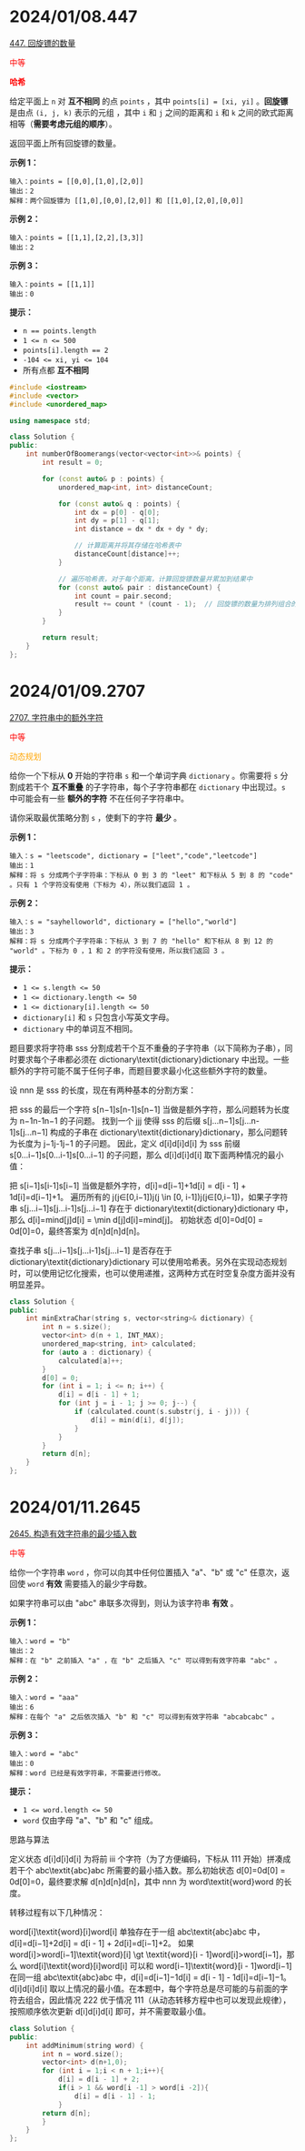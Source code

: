 # 2024/01/08.447

[447. 回旋镖的数量](https://leetcode.cn/problems/number-of-boomerangs/)

<font color='red'>中等</font>

<font color='red'>**哈希**</font>

给定平面上 `n` 对 **互不相同** 的点 `points` ，其中 `points[i] = [xi, yi]` 。**回旋镖** 是由点 `(i, j, k)` 表示的元组 ，其中 `i` 和 `j` 之间的距离和 `i` 和 `k` 之间的欧式距离相等（**需要考虑元组的顺序**）。

返回平面上所有回旋镖的数量。

**示例 1：**

```
输入：points = [[0,0],[1,0],[2,0]]
输出：2
解释：两个回旋镖为 [[1,0],[0,0],[2,0]] 和 [[1,0],[2,0],[0,0]]
```

**示例 2：**

```
输入：points = [[1,1],[2,2],[3,3]]
输出：2
```

**示例 3：**

```
输入：points = [[1,1]]
输出：0
```

 

**提示：**

- `n == points.length`
- `1 <= n <= 500`
- `points[i].length == 2`
- `-104 <= xi, yi <= 104`
- 所有点都 **互不相同**

```cpp
#include <iostream>
#include <vector>
#include <unordered_map>

using namespace std;

class Solution {
public:
    int numberOfBoomerangs(vector<vector<int>>& points) {
        int result = 0;

        for (const auto& p : points) {
            unordered_map<int, int> distanceCount;

            for (const auto& q : points) {
                int dx = p[0] - q[0];
                int dy = p[1] - q[1];
                int distance = dx * dx + dy * dy;

                // 计算距离并将其存储在哈希表中
                distanceCount[distance]++;
            }

            // 遍历哈希表，对于每个距离，计算回旋镖数量并累加到结果中
            for (const auto& pair : distanceCount) {
                int count = pair.second;
                result += count * (count - 1);  // 回旋镖的数量为排列组合的数量，即C(n,2)
            }
        }

        return result;
    }
};
```

# 2024/01/09.2707

[2707. 字符串中的额外字符](https://leetcode.cn/problems/extra-characters-in-a-string/)

<font color='red'>中等</font>

<font color='orange'>动态规划</font>

给你一个下标从 **0** 开始的字符串 `s` 和一个单词字典 `dictionary` 。你需要将 `s` 分割成若干个 **互不重叠** 的子字符串，每个子字符串都在 `dictionary` 中出现过。`s` 中可能会有一些 **额外的字符** 不在任何子字符串中。

请你采取最优策略分割 `s` ，使剩下的字符 **最少** 。



**示例 1：**

```
输入：s = "leetscode", dictionary = ["leet","code","leetcode"]
输出：1
解释：将 s 分成两个子字符串：下标从 0 到 3 的 "leet" 和下标从 5 到 8 的 "code" 。只有 1 个字符没有使用（下标为 4），所以我们返回 1 。
```

**示例 2：**

```
输入：s = "sayhelloworld", dictionary = ["hello","world"]
输出：3
解释：将 s 分成两个子字符串：下标从 3 到 7 的 "hello" 和下标从 8 到 12 的 "world" 。下标为 0 ，1 和 2 的字符没有使用，所以我们返回 3 。
```



**提示：**

- `1 <= s.length <= 50`
- `1 <= dictionary.length <= 50`
- `1 <= dictionary[i].length <= 50`
- `dictionary[i]` 和 `s` 只包含小写英文字母。
- `dictionary` 中的单词互不相同。 

题目要求将字符串 sss 分割成若干个互不重叠的子字符串（以下简称为子串），同时要求每个子串都必须在 dictionary\textit{dictionary}dictionary 中出现。一些额外的字符可能不属于任何子串，而题目要求最小化这些额外字符的数量。

设 nnn 是 sss 的长度，现在有两种基本的分割方案：

把 sss 的最后一个字符 s[n−1]s[n-1]s[n−1] 当做是额外字符，那么问题转为长度为 n−1n-1n−1 的子问题。
找到一个 jjj 使得 sss 的后缀 s[j...n−1]s[j...n-1]s[j...n−1] 构成的子串在 dictionary\textit{dictionary}dictionary，那么问题转为长度为 j−1j-1j−1 的子问题。
因此，定义 d[i]d[i]d[i] 为 sss 前缀 s[0...i−1]s[0...i-1]s[0...i−1] 的子问题，那么 d[i]d[i]d[i] 取下面两种情况的最小值：

把 s[i−1]s[i-1]s[i−1] 当做是额外字符，d[i]=d[i−1]+1d[i] = d[i - 1] + 1d[i]=d[i−1]+1。
遍历所有的 j(j∈[0,i−1])j(j \in [0, i-1])j(j∈[0,i−1])，如果子字符串 s[j...i−1]s[j...i-1]s[j...i−1] 存在于 dictionary\textit{dictionary}dictionary 中，那么 d[i]=min⁡d[j]d[i] = \min d[j]d[i]=mind[j]。
初始状态 d[0]=0d[0] = 0d[0]=0，最终答案为 d[n]d[n]d[n]。

查找子串 s[j...i−1]s[j...i-1]s[j...i−1] 是否存在于 dictionary\textit{dictionary}dictionary 可以使用哈希表。另外在实现动态规划时，可以使用记忆化搜索，也可以使用递推，这两种方式在时空复杂度方面并没有明显差异。

```cpp
class Solution {
public:
    int minExtraChar(string s, vector<string>& dictionary) {
        int n = s.size();
        vector<int> d(n + 1, INT_MAX);
        unordered_map<string, int> calculated;
        for (auto a : dictionary) {
            calculated[a]++;
        }
        d[0] = 0;
        for (int i = 1; i <= n; i++) {
            d[i] = d[i - 1] + 1;
            for (int j = i - 1; j >= 0; j--) {
                if (calculated.count(s.substr(j, i - j))) {
                    d[i] = min(d[i], d[j]);
                }
            }
        }
        return d[n];
    }
};
```

# 2024/01/11.2645

[2645. 构造有效字符串的最少插入数](https://leetcode.cn/problems/minimum-additions-to-make-valid-string/)

<font color='red'>中等</font>



给你一个字符串 `word` ，你可以向其中任何位置插入 "a"、"b" 或 "c" 任意次，返回使 `word` **有效** 需要插入的最少字母数。

如果字符串可以由 "abc" 串联多次得到，则认为该字符串 **有效** 。

 

**示例 1：**

```
输入：word = "b"
输出：2
解释：在 "b" 之前插入 "a" ，在 "b" 之后插入 "c" 可以得到有效字符串 "abc" 。
```

**示例 2：**

```
输入：word = "aaa"
输出：6
解释：在每个 "a" 之后依次插入 "b" 和 "c" 可以得到有效字符串 "abcabcabc" 。
```

**示例 3：**

```
输入：word = "abc"
输出：0
解释：word 已经是有效字符串，不需要进行修改。 
```

 

**提示：**

- `1 <= word.length <= 50`
- `word` 仅由字母 "a"、"b" 和 "c" 组成。


思路与算法

定义状态 d[i]d[i]d[i] 为将前 iii 个字符（为了方便编码，下标从 111 开始）拼凑成若干个 abc\textit{abc}abc 所需要的最小插入数。那么初始状态 d[0]=0d[0] = 0d[0]=0，最终要求解 d[n]d[n]d[n]，其中 nnn 为 word\textit{word}word 的长度。

转移过程有以下几种情况：

word[i]\textit{word}[i]word[i] 单独存在于一组 abc\textit{abc}abc 中，d[i]=d[i−1]+2d[i] = d[i - 1] + 2d[i]=d[i−1]+2。
如果 word[i]>word[i−1]\textit{word}[i] \gt \textit{word}[i - 1]word[i]>word[i−1]，那么 word[i]\textit{word}[i]word[i] 可以和 word[i−1]\textit{word}[i - 1]word[i−1] 在同一组 abc\textit{abc}abc 中，d[i]=d[i−1]−1d[i] = d[i - 1] - 1d[i]=d[i−1]−1。
d[i]d[i]d[i] 取以上情况的最小值。在本题中，每个字符总是尽可能的与前面的字符去组合，因此情况 222 优于情况 111（从动态转移方程中也可以发现此规律），按照顺序依次更新 d[i]d[i]d[i] 即可，并不需要取最小值。

```cpp
class Solution {
public:
    int addMinimum(string word) {
        int n = word.size();
        vector<int> d(n+1,0);
        for (int i = 1;i < n + 1;i++){
            d[i] = d[i - 1] + 2;
            if(i > 1 && word[i -1] > word[i -2]){
                d[i] = d[i - 1] - 1;
            }
        return d[n];
        }
    }
};
```
